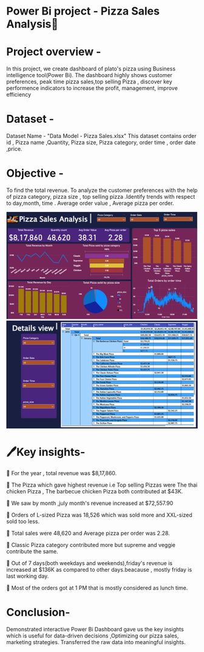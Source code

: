 # Power Bi project - Pizza Sales Analysis🍕

# Project overview - 

  In this project, we create dashboard of plato's pizza using Business intelligence tool(Power Bi). The dashboard highly shows customer preferences, peak time pizza sales,top selling Pizza , discover key performence indicators to increase the profit, management, improve efficiency

# Dataset - 

   Dataset Name - "Data Model - Pizza Sales.xlsx" 
  This dataset contains order id , Pizza name ,Quantity, Pizza size, Pizza category, order time , order date ,price.

# Objective -

   To find the total revenue. To analyze the customer preferences with the help of pizza category, pizza size , top selling pizza .Identify trends with respect to day,month, time . Average order value , Average pizza per order.


   ![image alt](https://github.com/Sakshi166s/Pizza-sales-dashboard/blob/904a99ff2e45c0449a8a846019e5bbab5e8c5ccf/Dashboard.png)
   ![image alt](https://github.com/Sakshi166s/Pizza-sales-dashboard/blob/82ea9830d8dfaffe61787164ac25f89869261c0e/Details%20view.png)
   
   
# 🖊️Key insights-

🔷 For the year , total revenue was $8,17,860.

🔷 The Pizza which gave highest revenue i.e Top selling Pizzas were The thai chicken Pizza , The barbecue chicken Pizza both contributed at $43K.

🔷 We saw by month ,july month's revenue increased at $72,557.90

🔷 Orders of L-sized Pizza was 18,526 which was sold more and XXL-sized sold too less.

🔷 Total sales were 48,620 and Average pizza per order was 2.28.
 
🔷 Classic Pizza category contributed more but supreme and veggie contribute the same.
 
🔷 Out of 7 days(both weekdays and weekends),friday's revenue is increased at $136K as compared to other days.beacause , mostly friday is last working day.
 
🔷 Most of the orders got at 1 PM that is mostly considered as lunch time.

# Conclusion-

 Demonstrated interactive Power Bi Dashboard gave us the key insights which is useful for data-driven decisions ,Optimizing our pizza sales, marketing strategies.
 Transferred the raw data into meaningful insights.
     
  
